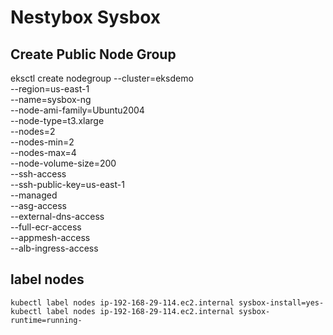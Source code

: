 # Nestybox Sysbox  


## Create Public Node Group   
eksctl create nodegroup --cluster=eksdemo \
                       --region=us-east-1 \
                       --name=sysbox-ng \
                       --node-ami-family=Ubuntu2004 \
                       --node-type=t3.xlarge \
                       --nodes=2 \
                       --nodes-min=2 \
                       --nodes-max=4 \
                       --node-volume-size=200 \
                       --ssh-access \
                       --ssh-public-key=us-east-1 \
                       --managed \
                       --asg-access \
                       --external-dns-access \
                       --full-ecr-access \
                       --appmesh-access \
                       --alb-ingress-access 


## label nodes  
```
kubectl label nodes ip-192-168-29-114.ec2.internal sysbox-install=yes-
kubectl label nodes ip-192-168-29-114.ec2.internal sysbox-runtime=running-
```